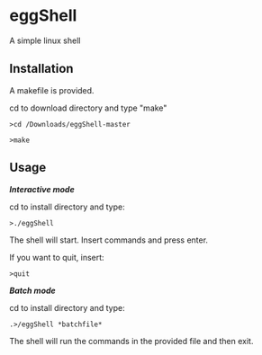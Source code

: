 # eggShell
A simple linux shell

## Installation
A makefile is provided. 

cd to download directory and type "make"

`>cd /Downloads/eggShell-master`

`>make`

## Usage

**_Interactive mode_**

cd to install directory and type:

`>./eggShell`

The shell will start. Insert commands and press enter.

If you want to quit, insert:

`>quit`



**_Batch mode_**

cd to install directory and type:

```
.>/eggShell *batchfile*
```

The shell will run the commands in the provided file and then exit.
